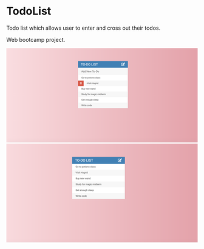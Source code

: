 # TodoList
Todo list which allows user to enter and cross out their todos.

Web bootcamp project.

![img](https://github.com/mishsoup/TodoList/blob/master/Screen%20Shot%202018-09-30%20at%206.51.36%20PM.png?raw=true)
![img](https://github.com/mishsoup/TodoList/blob/master/Screen%20Shot%202018-09-30%20at%206.51.50%20PM.png?raw=true)
